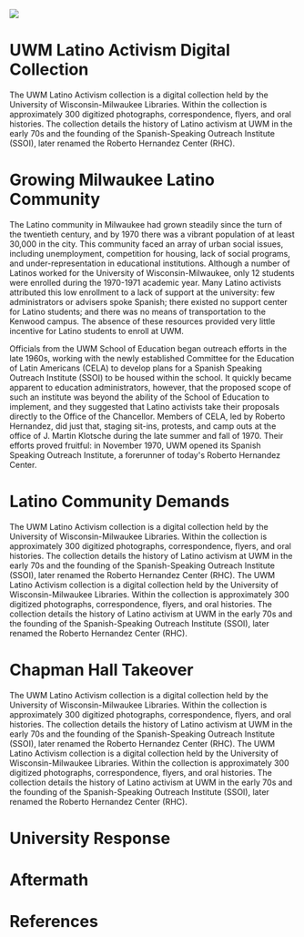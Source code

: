 

<a href="https://juncture-digital.org"><img src="https://juncture-digital.org/images/ve-button.png"></a>

<param ve-config 
       title="Latino Activism at the University of Wisconsin-Milwaukee"
       author="UWM Digital Collections and Initiatives"
       banner="https://collections.lib.uwm.edu/digital/api/singleitem/image/uwmactivism/53/default.jpg"
       layout="vertical">

<!-- Entities discussed throughout the essay are typically defined before the essay text and
     are thus available in all text.  Entity identifiers (QIDs) can be found in either
     Wikipedia or Wikidata (https://www.wikidata.org)> -->
<param ve-entity eid="Q1755318"> <!-- University of Wisconsin-Milwaukee -->


# UWM Latino Activism Digital Collection

The UWM Latino Activism collection is a digital collection held by the University of Wisconsin-Milwaukee Libraries. Within the collection is approximately 300 digitized photographs, correspondence, flyers, and oral histories. The collection details the history of Latino activism at UWM in the early 70s and the founding of the Spanish-Speaking Outreach Institute (SSOI), later renamed the Roberto Hernandez Center (RHC).



<param ve-video id="NvRBjWECptc" title="Funeral Concert">

# Growing Milwaukee Latino Community 

<param ve-video
iframe width="560" height="315" src="https://www.youtube.com/embed/YgbBxBY0EkQ" title="YouTube video player" frameborder="0" allow="accelerometer; autoplay; clipboard-write; encrypted-media; gyroscope; picture-in-picture" allowfullscreen>

The Latino community in Milwaukee had grown steadily since the turn of the twentieth century, and by 1970 there was a vibrant population of at least 30,000 in the city. This community faced an array of urban social issues, including unemployment, competition for housing, lack of social programs, and under-representation in educational institutions. Although a number of Latinos worked for the University of Wisconsin-Milwaukee, only 12 students were enrolled during the 1970-1971 academic year. Many Latino activists attributed this low enrollment to a lack of support at the university: few administrators or advisers spoke Spanish; there existed no support center for Latino students; and there was no means of transportation to the Kenwood campus. The absence of these resources provided very little incentive for Latino students to enroll at UWM.

Officials from the UWM School of Education began outreach efforts in the late 1960s, working with the newly established Committee for the Education of Latin Americans (CELA) to develop plans for a Spanish Speaking Outreach Institute (SSOI) to be housed within the school. It quickly became apparent to education administrators, however, that the proposed scope of such an institute was beyond the ability of the School of Education to implement, and they suggested that Latino activists take their proposals directly to the Office of the Chancellor. Members of CELA, led by Roberto Hernandez, did just that, staging sit-ins, protests, and camp outs at the office of J. Martin Klotsche during the late summer and fall of 1970. Their efforts proved fruitful: in November 1970, UWM opened its Spanish Speaking Outreach Institute, a forerunner of today's Roberto Hernandez Center.

# Latino Community Demands

The UWM Latino Activism collection is a digital collection held by the University of Wisconsin-Milwaukee Libraries. Within the collection is approximately 300 digitized photographs, correspondence, flyers, and oral histories. The collection details the history of Latino activism at UWM in the early 70s and the founding of the Spanish-Speaking Outreach Institute (SSOI), later renamed the Roberto Hernandez Center (RHC).
The UWM Latino Activism collection is a digital collection held by the University of Wisconsin-Milwaukee Libraries. Within the collection is approximately 300 digitized photographs, correspondence, flyers, and oral histories. The collection details the history of Latino activism at UWM in the early 70s and the founding of the Spanish-Speaking Outreach Institute (SSOI), later renamed the Roberto Hernandez Center (RHC).

<param ve-image fit="contain"
       label="Spanish speaking students and community members attempt to use university services" 
       description="Spanish speaking students and community members attempt to use university services" 
       license="public domain" 
       manifest="https://collections.lib.uwm.edu//digital/iiif-info/uwmactivism/652/manifest.json">
       
<param ve-image fit="contain"
       label="Spanish speaking students and community members attempt to use university services" 
       description="Spanish speaking students and community members attempt to use university services" 
       license="public domain" 
       manifest="https://collections.lib.uwm.edu//digital/iiif-info/uwmactivism/588/manifest.json">
       
<param ve-image fit="contain"
       label="Roberto Hernandez, left, and Jesus Salas, right, attempt to borrow library books" 
       description="Roberto Hernandez (left) and Jesus Salas (right) attempt to borrow library books" 
       license="public domain" 
       manifest="https://collections.lib.uwm.edu//digital/iiif-info/uwmactivism/52/manifest.json">

# Chapman Hall Takeover

The UWM Latino Activism collection is a digital collection held by the University of Wisconsin-Milwaukee Libraries. Within the collection is approximately 300 digitized photographs, correspondence, flyers, and oral histories. The collection details the history of Latino activism at UWM in the early 70s and the founding of the Spanish-Speaking Outreach Institute (SSOI), later renamed the Roberto Hernandez Center (RHC).
The UWM Latino Activism collection is a digital collection held by the University of Wisconsin-Milwaukee Libraries. Within the collection is approximately 300 digitized photographs, correspondence, flyers, and oral histories. The collection details the history of Latino activism at UWM in the early 70s and the founding of the Spanish-Speaking Outreach Institute (SSOI), later renamed the Roberto Hernandez Center (RHC).

<param ve-iframe id="kaltura_player" src="https://cdnapisec.kaltura.com/p/2370711/sp/237071100/embedIframeJs/uiconf_id/42910141/partner_id/2370711?iframeembed=true&playerId=kaltura_player&entry_id=1_65v3fvml&flashvars[streamerType]=auto&amp;flashvars[localizationCode]=en&amp;flashvars[leadWithHTML5]=true&amp;flashvars[sideBarContainer.plugin]=true&amp;flashvars[sideBarContainer.position]=left&amp;flashvars[sideBarContainer.clickToClose]=true&amp;flashvars[chapters.plugin]=true&amp;flashvars[chapters.layout]=vertical&amp;flashvars[chapters.thumbnailRotator]=false&amp;flashvars[streamSelector.plugin]=true&amp;flashvars[EmbedPlayer.SpinnerTarget]=videoHolder&amp;flashvars[dualScreen.plugin]=true&amp;flashvars[mediaProxy.mediaPlayFrom]=2584&amp;flashvars[mediaProxy.mediaPlayTo]=4073&amp;flashvars[Kaltura.addCrossoriginToIframe]=true&amp;&wid=1_ffv958ov" width="900" height="507" allowfullscreen webkitallowfullscreen mozAllowFullScreen allow="autoplay *; fullscreen *; encrypted-media *" sandbox="allow-forms allow-same-origin allow-scripts allow-top-navigation allow-pointer-lock allow-popups allow-modals allow-orientation-lock allow-popups-to-escape-sandbox allow-presentation allow-top-navigation-by-user-activation" frameborder="0" title="UWMAC116_Baez_Tony_2020.07.23.mp4">




<param ve-image fit="contain"
       label="Page 1 of UWM Post vol. 15, number 10 from Oct. 20, 1970"
       description="Page 1 of The UWM Post, volume 15, number 10 from October 20, 1970 with headline article "Chapman hall occupied: Latins stage sit in; Agreement reached"
       license="public domain" 
       manifest=https://collections.lib.uwm.edu//digital/iiif-info/uwmpost/453/manifest.json>


# University Response
# Aftermath
# References

